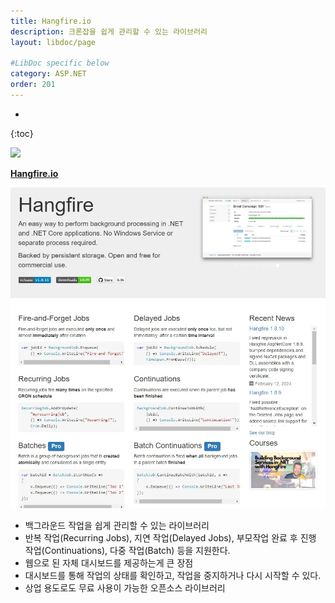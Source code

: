 ```yaml
---
title: Hangfire.io
description: 크론잡을 쉽게 관리할 수 있는 라이브러리
layout: libdoc/page

#LibDoc specific below
category: ASP.NET
order: 201
---
```

* 
{:toc}

<img src="https://img.shields.io/badge/ASP.NET Core-512BD4?style=flat&logo=.NET&logoColor=white"/>

**[Hangfire.io](https://www.hangfire.io/)**

![](/assets/aspnet/AspNet_201_Hangfire_io/AspNet_201_Hangfire_io.webp)

* 백그라운드 작업을 쉽게 관리할 수 있는 라이브러리
* 반복 작업(Recurring Jobs), 지연 작업(Delayed Jobs), 부모작업 완료 후 진행 작업(Continuations), 다중 작업(Batch) 등을 지원한다.
* 웹으로 된 자체 대시보드를 제공하는게 큰 장점
* 대시보드를 통해 작업의 상태를 확인하고, 작업을 중지하거나 다시 시작할 수 있다.
* 상업 용도로도 무료 사용이 가능한 오픈소스 라이브러리